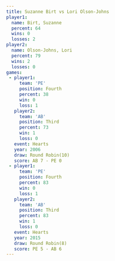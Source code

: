 ```yaml
---
title: Suzanne Birt vs Lori Olson-Johns
player1:                 
  name: Birt, Suzanne    
  percent: 64            
  wins: 0                
  losses: 2              
player2:                 
  name: Olson-Johns, Lori
  percent: 79            
  wins: 2                
  losses: 0              
games:
 - player1:          
     team: 'PE'      
     position: Fourth
     percent: 38     
     win: 0          
     loss: 1         
   player2:         
     team: 'AB'     
     position: Third
     percent: 73    
     win: 1         
     loss: 0        
   event: Hearts        
   year: 2006           
   draw: Round Robin(10)
   score: AB 7 - PE 0   
 - player1:          
     team: 'PE'      
     position: Fourth
     percent: 83     
     win: 0          
     loss: 1         
   player2:         
     team: 'AB'     
     position: Third
     percent: 83    
     win: 1         
     loss: 0        
   event: Hearts       
   year: 2015          
   draw: Round Robin(8)
   score: PE 5 - AB 6  
---
```

